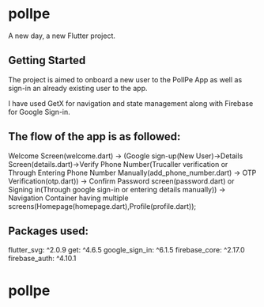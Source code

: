 # pollpe

A new day, a new Flutter project.

## Getting Started

The project is aimed to onboard a new user to the PollPe App as well as sign-in an already existing user to the app.

I have used GetX for navigation and state management along with Firebase for Google Sign-in.

## The flow of the app is as followed:

Welcome Screen(welcome.dart) -> (Google sign-up(New User)->Details Screen(details.dart)->Verify Phone Number(Trucaller verification or Through Entering Phone Number Manually(add_phone_number.dart) -> OTP Verification(otp.dart)) -> Confirm Password screen(password.dart) or Signing in(Through google sign-in or entering details manually)) -> Navigation Container having multiple screens(Homepage(homepage.dart),Profile(profile.dart));

## Packages used:

  flutter_svg: ^2.0.9
  get: ^4.6.5
  google_sign_in: ^6.1.5
  firebase_core: ^2.17.0
  firebase_auth: ^4.10.1



# pollpe
